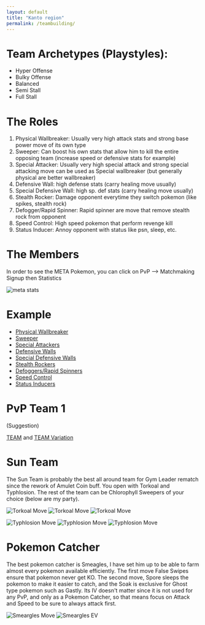 ```yaml
---
layout: default
title: "Kanto region"
permalink: /teambuilding/
---
```


# Team Archetypes (Playstyles):

- Hyper Offense
- Bulky Offense
- Balanced
- Semi Stall
- Full Stall

# The Roles

1. Physical Wallbreaker: Usually very high attack stats and strong base power move of its own type
2. Sweeper: Can boost his own stats that allow him to kill the entire opposing team (increase speed or defensive stats for example)
3. Special Attacker: Usually very high special attack and strong special attacking move can be used as Special wallbreaker (but generally physical are better wallbreaker)
4. Defensive Wall: high defense stats (carry healing move usually)
5. Special Defensive Wall: high sp. def stats (carry healing move usually)
6. Stealth Rocker: Damage opponent everytime they switch pokemon (like spikes, stealth rock)
7. Defogger/Rapid Spinner: Rapid spinner are move that remove stealth rock from opponent
8. Speed Control: High speed pokemon that perform revenge kill
9. Status Inducer: Annoy opponent with status like psn, sleep, etc.

# The Members
In order to see the META Pokemon, you can click on PvP --> Matchmaking Signup then Statistics 

![meta stats]({{site.url}}/assets/images/pokemmo/meta-stats.png)

# Example
- [Physical Wallbreaker](https://pokepast.es/8796d1af509f0eee)
- [Sweeper](https://pokepast.es/4ae4712b76d8ef43)
- [Special Attackers](https://pokepast.es/4d9f7145f6d8505b)
- [Defensive Walls](https://pokepast.es/f09360b0702091d5)
- [Special Defensive Walls](https://pokepast.es/6b7136a716761c7c)
- [Stealth Rockers](https://pokepast.es/5eb0c1088ab45760)
- [Defoggers/Rapid Spinners](https://pokepast.es/4ffe3b50b5b488be)
- [Speed Control](https://pokepast.es/13f5eb36fedba088)
- [Status Inducers](https://pokepast.es/e9c4f51bad8e0fe3)

# PvP Team 1
(Suggestion)

[TEAM](https://pokepast.es/9ded2753ca8f240d) and [TEAM Variation](https://pokepast.es/671b5196d6ec4a43)

# Sun Team
The Sun Team is probably the best all around team for Gym Leader rematch since the rework of Amulet Coin buff. You open with Torkoal and Typhlosion. The rest of the team can be Chlorophyll Sweepers of your choice (below are my party).

![Torkoal Move]({{site.url}}/assets/images/pvp/torkoal-moves.png) ![Torkoal Move]({{site.url}}/assets/images/pvp/torkoal-iv.png) ![Torkoal Move]({{site.url}}/assets/images/pvp/torkoal-ev.png) 

![Typhlosion Move]({{site.url}}/assets/images/pvp/typhlosion-moves.png) ![Typhlosion Move]({{site.url}}/assets/images/pvp/typhlosion-iv.png) ![Typhlosion Move]({{site.url}}/assets/images/pvp/typhlosion-ev.png) 

# Pokemon Catcher
The best pokemon catcher is Smeagles, I have set him up to be able to farm almost every pokemon available efficiently. The first move False Swipes ensure that pokemon never get KO. The second move, Spore sleeps the pokemon to make it easier to catch, and the Soak is exclusive for Ghost type pokemon such as Gastly. Its IV doesn't matter since it is not used for any PvP, and only as a Pokemon Catcher, so that means focus on Attack and Speed to be sure to always attack first.

![Smeargles Move]({{site.url}}/assets/images/pvp/smeargle-moves.png) ![Smeargles EV]({{site.url}}/assets/images/pvp/smeargle-ev.png) 